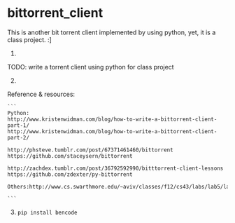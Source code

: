 bittorrent_client
=================

This is another bit torrent client implemented by using python, yet, it is a class project.  :]



1.
TODO: write a torrent client using python for class project

2.
Reference & resources:

    ```
    Python:
    http://www.kristenwidman.com/blog/how-to-write-a-bittorrent-client-part-1/
    http://www.kristenwidman.com/blog/how-to-write-a-bittorrent-client-part-2/

    http://phsteve.tumblr.com/post/67371461460/bittorrent
    https://github.com/staceysern/bittorrent

    http://zachdex.tumblr.com/post/36792592990/bitttorrent-client-lessons
    https://github.com/zdexter/py-bittorrent

    Others:http://www.cs.swarthmore.edu/~aviv/classes/f12/cs43/labs/lab5/lab5.pdf

    ```

3. `pip install bencode`
